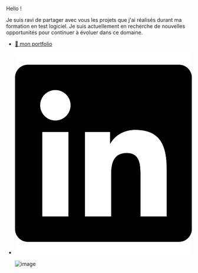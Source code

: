 Hello !

Je suis ravi de partager avec vous les projets que j'ai réalisés durant ma formation en test logiciel. Je suis actuellement en recherche de nouvelles opportunités pour continuer à évoluer dans ce domaine.

+ [ 💼 mon portfolio  ]( https://esmailhaidari24.github.io/portfolio/)

+ ![mon Linkedin](https://github.com/esmailhaidari24/esmailhaidari24/blob/main/linkedin-brands-solid.svg)



  ![image](https://github.com/user-attachments/assets/fbf37a15-165b-44f8-a8b1-ca814ad1481d)
